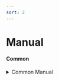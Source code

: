 ```yaml
---
sort: 2
---
```


# Manual

#### Common
<details>
<summary>Common Manual</summary>
<div markdown="1">

![image](/assets/images/Common.png)

#### 응용프로그램>사용자정의

<details>
<summary>응용프로그램 사용자정의 등록필터</summary>
<div markdown="1">


> *PLURA V5에서 수집하고 있는 응요프로그램 사용자정의 전체로그를 활용하여 사용자가 직접 원하는 시스템 필터를 만들 수 있습니다*


◆ 응용프로그램 사용자정의 필터 등록
![image](/assets/images/Common_02.png)

▣ 필터등록 DEMO : **[http://blog.plura.io/?p=14275](http://blog.plura.io/?p=14275)**

**▶ 필터 등록 방법**

1. PLURA V5 웹페이지 왼쪽 네비게이션 바 메뉴에 필터 > 등록을 클릭합니다.

![image](/assets/images//Common_03.png)

2. 등록필터 페이지(시스템, 응용프로그램, 웹, 네트워크)에서 등록 버튼을 클릭합니다.
![iamge](/assets/images/Common_%EB%93%B1%EB%A1%9D%EB%B2%84%ED%8A%BC.png)

3. 시스템 그룹을 선택합니다.

4. 태그를 선택합니다.
![image](/assets/images/Common_tag.png)

5. 필터명을 입력합니다.

6. 필터설명을 입력합니다.

7. 필터위험도(높음/중간/낮음)를 지정합니다.

8. 필터 동작시간(24시간/시간설정)을 설정합니다.
![iamge](/assets/images/Common_%ED%95%84%ED%84%B0%EB%8F%99%EC%9E%91%EC%8B%9C%EA%B0%84.png)
– 예를들어 퇴근시간 이후부터 출근시간까지에서 필터 동작을 확인하고 싶다면, “시간설정” 선택 후, 원하는 시간을 입력합니다.

9. 동작을 설정합니다.
– 하단의 있는 정보입력 영역의 추가 버튼을 클릭하면 데이터값을 입력하여 해당하는 값을 포함 또는 제외할 수 있습니다.

**※ 필터를 등록할 때는 과탐/오탐이 발생할 수 있으므로 담당자와 확인 후, 등록하는 것을 추천합니다.**

※ 응용프로그램 사용자 필터 등록 예시
![image](/assets/images/Common_ex.png)

---
By **PLURA**|3월 23rd, 2022|Categories: **Manual, Manual_Common**|의 댓글을 껐습니다.

---

</div>
</details>


![image](/assets/images/%EC%A0%84%EC%B2%B4%EB%A1%9C%EA%B7%B8_m.png)

#### 전체로그(응용프로그램>사용자정의)

<details>
<summary>전체로그(응용프로그램>사용자정의)</summary>
<div markdown="1">

>***경로를 지정하여 업로드 설정이 이뤄진 특정 응용프로그램에서 발생되는 사용자정의 로그가 전체 로그 페이지에 기록됩니다.***
>***전체 로그에 있는 데이터를 기반으로 필터 등록을 하며 실시간 탐지가 이루어집니다.***

</div>
</details>

</div>
</details>

